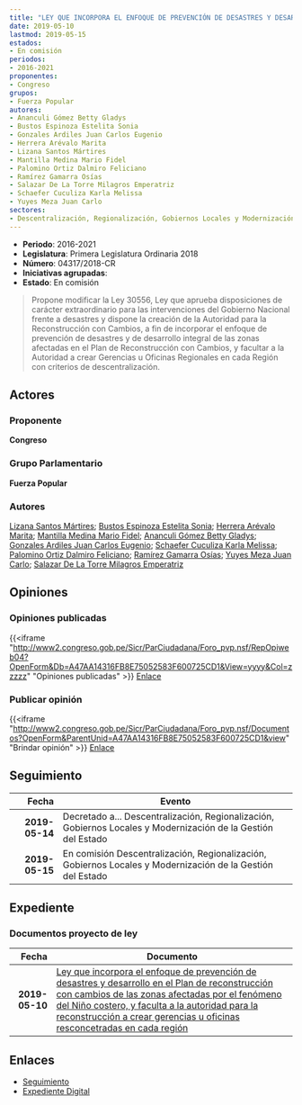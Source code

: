 ```yaml
---
title: "LEY QUE INCORPORA EL ENFOQUE DE PREVENCIÓN DE DESASTRES Y DESARROLLO EN EL PLAN DE RECONSTRUCCIÓN CON CAMBIOS DE LAS ZONAS AFECTADAS POR EL FENÓMENO DEL NIÑO COSTERO, Y FACULTA A LA AUTORIDAD PARA LA RECONSTRUCCIÓN A CREAR GERENCIAS U OFICINAS DESCONCENTRADAS EN CADA REGIÓN"
date: 2019-05-10
lastmod: 2019-05-15
estados:
- En comisión
periodos:
- 2016-2021
proponentes:
- Congreso
grupos:
- Fuerza Popular
autores:
- Ananculi Gómez Betty Gladys
- Bustos Espinoza Estelita Sonia
- Gonzales Ardiles Juan Carlos Eugenio
- Herrera Arévalo Marita
- Lizana Santos Mártires
- Mantilla Medina Mario Fidel
- Palomino Ortiz Dalmiro Feliciano
- Ramírez Gamarra Osías
- Salazar De La Torre Milagros Emperatriz
- Schaefer Cuculiza Karla Melissa
- Yuyes Meza Juan Carlo
sectores:
- Descentralización, Regionalización, Gobiernos Locales y Modernización de la Gestión del Estado
---
```

- **Periodo**: 2016-2021
- **Legislatura**: Primera Legislatura Ordinaria 2018
- **Número**: 04317/2018-CR
- **Iniciativas agrupadas**: 
- **Estado**: En comisión

> Propone modificar la Ley 30556, Ley que aprueba disposiciones de carácter extraordinario para las intervenciones del Gobierno Nacional frente a desastres y dispone la creación de la Autoridad para la Reconstrucción con Cambios, a fin de incorporar el enfoque de prevención de desastres y de desarrollo integral de las zonas afectadas en el Plan de Reconstrucción con Cambios, y facultar a la Autoridad a crear Gerencias u Oficinas Regionales en cada Región con criterios de descentralización.


## Actores

### Proponente

**Congreso**

### Grupo Parlamentario

**Fuerza Popular**

### Autores

[Lizana Santos Mártires](mailto:mailto:mlizana@congreso.gob.pe); [Bustos Espinoza Estelita Sonia](mailto:mailto:ebustos@congreso.gob.pe); [Herrera Arévalo Marita](mailto:mailto:mherrera@congreso.gob.pe); [Mantilla Medina Mario Fidel](mailto:mailto:mmantilla@congreso.gob.pe); [Ananculi Gómez Betty Gladys](mailto:mailto:bananculi@congreso.gob.pe); [Gonzales Ardiles Juan Carlos Eugenio](mailto:mailto:jgonzalesa@congreso.gob.pe); [Schaefer Cuculiza Karla Melissa](mailto:mailto:kschaefer@congreso.gob.pe); [Palomino Ortiz Dalmiro Feliciano](mailto:mailto:dfpalomino@congreso.gob.pe); [Ramírez Gamarra Osías](mailto:mailto:oramirez@congreso.gob.pe); [Yuyes Meza Juan Carlo](mailto:mailto:jyuyes@congreso.gob.pe); [Salazar De La Torre Milagros Emperatriz](mailto:mailto:msalazard@congreso.gob.pe)

## Opiniones

### Opiniones publicadas

{{<iframe "http://www2.congreso.gob.pe/Sicr/ParCiudadana/Foro_pvp.nsf/RepOpiweb04?OpenForm&Db=A47AA14316FB8E75052583F600725CD1&View=yyyy&Col=zzzzz" "Opiniones publicadas" >}}
[Enlace](http://www2.congreso.gob.pe/Sicr/ParCiudadana/Foro_pvp.nsf/RepOpiweb04?OpenForm&Db=A47AA14316FB8E75052583F600725CD1&View=yyyy&Col=zzzzz)

### Publicar opinión

{{<iframe "http://www2.congreso.gob.pe/Sicr/ParCiudadana/Foro_pvp.nsf/Documentos?OpenForm&ParentUnid=A47AA14316FB8E75052583F600725CD1&view" "Brindar opinión" >}}
[Enlace](http://www2.congreso.gob.pe/Sicr/ParCiudadana/Foro_pvp.nsf/Documentos?OpenForm&ParentUnid=A47AA14316FB8E75052583F600725CD1&view)


## Seguimiento

| Fecha | Evento |
|------:|--------|
| **2019-05-14** | Decretado a... Descentralización, Regionalización, Gobiernos Locales y Modernización de la Gestión del Estado |
| **2019-05-15** | En comisión Descentralización, Regionalización, Gobiernos Locales y Modernización de la Gestión del Estado |

## Expediente

### Documentos proyecto de ley

| Fecha | Documento |
|------:|-----------|
| **2019-05-10** | [Ley que incorpora el enfoque de prevención de desastres y desarrollo en el Plan de reconstrucción con cambios de las zonas afectadas por el fenómeno del Niño costero, y faculta a la autoridad para la reconstrucción a crear gerencias u oficinas resconcetradas en cada región](http://www.leyes.congreso.gob.pe/Documentos/2016_2021/Proyectos_de_Ley_y_de_Resoluciones_Legislativas/PL0431720190510.pdf) |

## Enlaces

- [Seguimiento](http://www2.congreso.gob.pe/Sicr/TraDocEstProc/CLProLey2016.nsf/f7fff46988ca05b1052578e100829cc7/da56e58181720a99052583f6005f125e?OpenDocument)
- [Expediente Digital](http://www2.congreso.gob.pe/Sicr/TraDocEstProc/Expvirt_2011.nsf/visbusqptramdoc1621/04317?opendocument)


